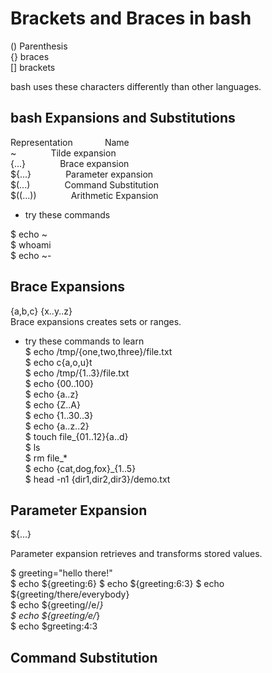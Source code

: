 # Brackets and Braces in bash

() Parenthesis  
{} braces  
[] brackets  

bash uses these characters differently than other languages.

## bash Expansions and Substitutions  

Representation &nbsp;&nbsp;&nbsp;&nbsp;&nbsp;&nbsp;&nbsp;&nbsp;&nbsp;&nbsp;&nbsp;         Name  
~      &nbsp;&nbsp;&nbsp;&nbsp;&nbsp;&nbsp;&nbsp;&nbsp;&nbsp;&nbsp;&nbsp;&nbsp;           Tilde expansion  
{...}  &nbsp;&nbsp;&nbsp;&nbsp;&nbsp;&nbsp;&nbsp;&nbsp;&nbsp;&nbsp;&nbsp;&nbsp;           Brace expansion  
${...} &nbsp;&nbsp;&nbsp;&nbsp;&nbsp;&nbsp;&nbsp;&nbsp;&nbsp;&nbsp;&nbsp;&nbsp;           Parameter expansion  
$(...)  &nbsp;&nbsp;&nbsp;&nbsp;&nbsp;&nbsp;&nbsp;&nbsp;&nbsp;&nbsp;&nbsp;&nbsp;          Command Substitution  
$((...)) &nbsp;&nbsp;&nbsp;&nbsp;&nbsp;&nbsp;&nbsp;&nbsp;&nbsp;&nbsp;&nbsp;&nbsp;         Arithmetic Expansion

* try these commands  

$ echo ~  
$ whoami  
$ echo ~-

## Brace Expansions

{a,b,c}  {x..y..z}  
Brace expansions creates sets or ranges.  

* try these commands to learn  
$ echo /tmp/{one,two,three}/file.txt  
$ echo c{a,o,u}t  
$ echo /tmp/{1..3}/file.txt  
$ echo {00..100}  
$ echo {a..z}  
$ echo {Z..A}  
$ echo {1..30..3}  
$ echo {a..z..2}  
$ touch file_{01..12}{a..d}  
$ ls  
$ rm file_*  
$ echo {cat,dog,fox}_{1..5}  
$ head -n1 {dir1,dir2,dir3}/demo.txt

## Parameter Expansion  

${...}  

Parameter expansion retrieves and transforms stored values.  

$ greeting="hello there!"  
$ echo ${greeting:6}
$ echo ${greeting:6:3}
$ echo ${greeting/there/everybody}  
$ echo ${greeting//e/_}  
$ echo ${greeting/e/_}  
$ echo $greeting:4:3  

## Command Substitution
